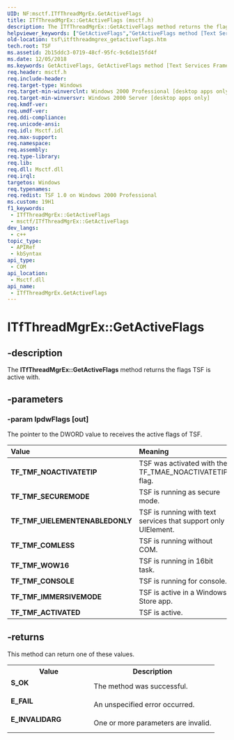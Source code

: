 ```yaml
---
UID: NF:msctf.ITfThreadMgrEx.GetActiveFlags
title: ITfThreadMgrEx::GetActiveFlags (msctf.h)
description: The ITfThreadMgrEx::GetActiveFlags method returns the flags TSF is active with.
helpviewer_keywords: ["GetActiveFlags","GetActiveFlags method [Text Services Framework]","GetActiveFlags method [Text Services Framework]","ITfThreadMgrEx interface","ITfThreadMgrEx interface [Text Services Framework]","GetActiveFlags method","ITfThreadMgrEx.GetActiveFlags","ITfThreadMgrEx::GetActiveFlags","TF_TMF_ACTIVATED","TF_TMF_COMLESS","TF_TMF_CONSOLE","TF_TMF_NOACTIVATETIP","TF_TMF_SECUREMODE","TF_TMF_UIELEMENTENABLEDONLY","TF_TMF_WOW16","msctf/ITfThreadMgrEx::GetActiveFlags","tsf.itfthreadmgrex_getactiveflags"]
old-location: tsf\itfthreadmgrex_getactiveflags.htm
tech.root: TSF
ms.assetid: 2b15ddc3-0719-48cf-95fc-9c6d1e15fd4f
ms.date: 12/05/2018
ms.keywords: GetActiveFlags, GetActiveFlags method [Text Services Framework], GetActiveFlags method [Text Services Framework],ITfThreadMgrEx interface, ITfThreadMgrEx interface [Text Services Framework],GetActiveFlags method, ITfThreadMgrEx.GetActiveFlags, ITfThreadMgrEx::GetActiveFlags, TF_TMF_ACTIVATED, TF_TMF_COMLESS, TF_TMF_CONSOLE, TF_TMF_NOACTIVATETIP, TF_TMF_SECUREMODE, TF_TMF_UIELEMENTENABLEDONLY, TF_TMF_WOW16, msctf/ITfThreadMgrEx::GetActiveFlags, tsf.itfthreadmgrex_getactiveflags
req.header: msctf.h
req.include-header: 
req.target-type: Windows
req.target-min-winverclnt: Windows 2000 Professional [desktop apps only]
req.target-min-winversvr: Windows 2000 Server [desktop apps only]
req.kmdf-ver: 
req.umdf-ver: 
req.ddi-compliance: 
req.unicode-ansi: 
req.idl: Msctf.idl
req.max-support: 
req.namespace: 
req.assembly: 
req.type-library: 
req.lib: 
req.dll: Msctf.dll
req.irql: 
targetos: Windows
req.typenames: 
req.redist: TSF 1.0 on Windows 2000 Professional
ms.custom: 19H1
f1_keywords:
 - ITfThreadMgrEx::GetActiveFlags
 - msctf/ITfThreadMgrEx::GetActiveFlags
dev_langs:
 - c++
topic_type:
 - APIRef
 - kbSyntax
api_type:
 - COM
api_location:
 - Msctf.dll
api_name:
 - ITfThreadMgrEx.GetActiveFlags
---
```


# ITfThreadMgrEx::GetActiveFlags


## -description

The <b>ITfThreadMgrEx::GetActiveFlags</b> method returns the flags TSF is active with.

## -parameters

### -param lpdwFlags [out]

The pointer to the DWORD value to receives the active flags of TSF.

| Value | Meaning |
|:-----------------------------------|:-----------------------------------|
| <span id="TF_TMF_NOACTIVATETIP"></span><span id="tf_tmf_noactivatetip"></span> **TF_TMF_NOACTIVATETIP** | TSF was activated with the TF_TMAE_NOACTIVATETIP flag. |
| <span id="TF_TMF_SECUREMODE"></span><span id="tf_tmf_securemode"></span> **TF_TMF_SECUREMODE** | TSF is running as secure mode. |
| <span id="TF_TMF_UIELEMENTENABLEDONLY"></span><span id="tf_tmf_uielementenabledonly"></span> **TF_TMF_UIELEMENTENABLEDONLY** | TSF is running with text services that support only UIElement. |
| <span id="TF_TMF_COMLESS"></span><span id="tf_tmf_comless"></span> **TF_TMF_COMLESS** | TSF is running without COM. |
| <span id="TF_TMF_WOW16"></span><span id="tf_tmf_wow16"></span> **TF_TMF_WOW16** | TSF is running in 16bit task. |
| <span id="TF_TMF_CONSOLE"></span><span id="tf_tmf_console"></span> **TF_TMF_CONSOLE** | TSF is running for console. |
| <span id="TF_TMF_IMMERSIVEMODE"></span><span id="tf_tmf_immersivemode"></span> **TF_TMF_IMMERSIVEMODE** | TSF is active in a Windows Store app. |
| <span id="TF_TMF_ACTIVATED"></span><span id="tf_tmf_activated"></span> **TF_TMF_ACTIVATED** | TSF is active. |

## -returns

This method can return one of these values.

<table>
<tr>
<th>Value</th>
<th>Description</th>
</tr>
<tr>
<td width="40%">
<dl>
<dt><b>S_OK</b></dt>
</dl>
</td>
<td width="60%">
The method was successful.

</td>
</tr>
<tr>
<td width="40%">
<dl>
<dt><b>E_FAIL</b></dt>
</dl>
</td>
<td width="60%">
An unspecified error occurred.

</td>
</tr>
<tr>
<td width="40%">
<dl>
<dt><b>E_INVALIDARG</b></dt>
</dl>
</td>
<td width="60%">
One or more parameters are invalid.

</td>
</tr>
</table>

